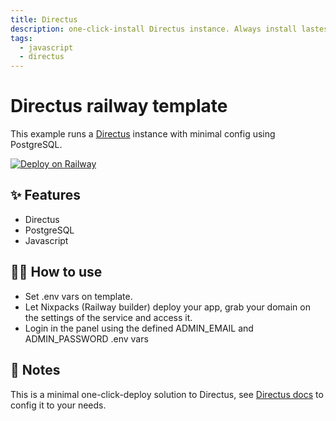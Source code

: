 ```yaml
---
title: Directus
description: one-click-install Directus instance. Always install lastest version know of Directus.
tags:
  - javascript
  - directus
---
```


# Directus railway template

This example runs a [Directus](https://directus.io/) instance with minimal config using PostgreSQL.

[![Deploy on Railway](https://railway.app/button.svg)](https://railway.app/new/template/cXFxyn?referralCode=4ArgSI)

## ✨ Features

- Directus
- PostgreSQL
- Javascript

## 💁‍♀️ How to use

- Set .env vars on template.
- Let Nixpacks (Railway builder) deploy your app, grab your domain on the settings of the service and access it.
- Login in the panel using the defined ADMIN_EMAIL and ADMIN_PASSWORD .env vars

## 📝 Notes

This is a minimal one-click-deploy solution to Directus, see [Directus docs](https://docs.directus.io/getting-started/introduction.html) to config it to your needs.